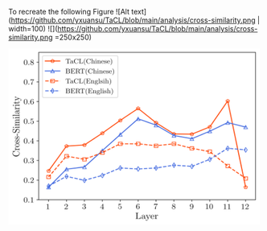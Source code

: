 To recreate the following Figure
![Alt text](https://github.com/yxuansu/TaCL/blob/main/analysis/cross-similarity.png | width=100)
![](https://github.com/yxuansu/TaCL/blob/main/analysis/cross-similarity.png =250x250)


<img src="https://github.com/yxuansu/TaCL/blob/main/analysis/cross-similarity.png" width="500" height="350">
